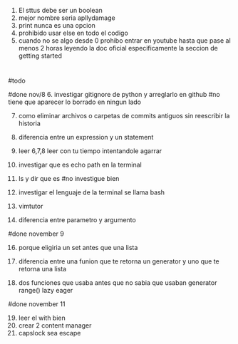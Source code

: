 1. El sttus debe ser un boolean
2. mejor nombre seria apllydamage
3. print nunca es una opcion
4. prohibido usar else en todo el codigo
5. cuando no se algo desde 0 prohibo entrar en youtube hasta que pase al menos 2 horas leyendo la doc oficial especificamente la seccion de getting started







#



#todo
















#done nov/8
6. investigar gitignore de python y arreglarlo en github #no tiene que aparecer lo borrado en ningun lado

7. como eliminar archivos o carpetas de commits antiguos sin reescribir la historia

8. diferencia entre un expression y un statement

9. leer 6,7,8 leer con tu tiempo intentandole agarrar 


10. investigar que es echo path en la terminal

12. ls y dir que es #no investigue bien 

11. investigar el lenguaje de la terminal se llama bash



13. vimtutor

15. diferencia entre parametro y argumento

#done november 9

16. porque eligiria un set antes que una lista

17. diferencia entre una funion que te retorna un generator y uno que te retorna una lista
18. dos funciones que usaba antes que no sabia que usaban generator range()
lazy
eager

#done november 11

19. leer el with bien
20. crear 2 content manager 
21. capslock sea escape